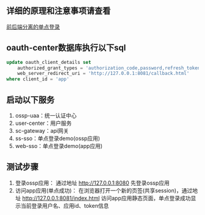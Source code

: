 ## **详细的原理和注意事项请查看**
[前后端分离的单点登录](https://www.kancloud.cn/zlt2000/microservices-platform/2278850)



## oauth-center数据库执行以下sql
```sql
update oauth_client_details set 
    authorized_grant_types = 'authorization_code,password,refresh_token', 
    web_server_redirect_uri = 'http://127.0.0.1:8081/callback.html'
where client_id = 'app'
```



## 启动以下服务

1. ossp-uaa：统一认证中心
2. user-center：用户服务
3. sc-gateway：api网关
4. ss-sso：单点登录demo(ossp应用)
5. web-sso：单点登录demo(app应用)



## 测试步骤

1. 登录ossp应用：
    通过地址 http://127.0.0.1:8080 先登录ossp应用
2. 访问app应用(单点成功)：
   在浏览器打开一个新的页签(共享session)，通过地址 http://127.0.0.1:8081/index.html 访问app应用静态页面，单点登录成功显示当前登录用户名、应用id、token信息